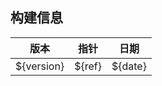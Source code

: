 ## 构建信息

|     版本     |   指针   |   日期    |
|:----------:|:------:|:-------:|
| ${version} | ${ref} | ${date} |

